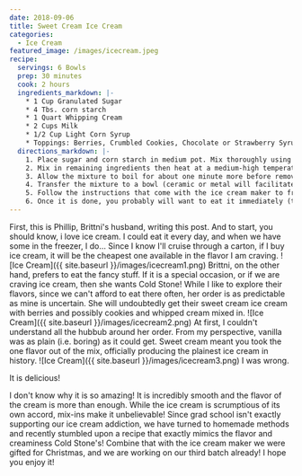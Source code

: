 ```yaml
---
date: 2018-09-06
title: Sweet Cream Ice Cream
categories:
  - Ice Cream
featured_image: /images/icecream.jpeg
recipe:
  servings: 6 Bowls
  prep: 30 minutes
  cook: 2 hours
  ingredients_markdown: |-
    * 1 Cup Granulated Sugar
    * 4 Tbs. corn starch
    * 1 Quart Whipping Cream
    * 2 Cups Milk 
    * 1/2 Cup Light Corn Syrup
    * Toppings: Berries, Crumbled Cookies, Chocolate or Strawberry Syrup, etc.
  directions_markdown: |-
    1. Place sugar and corn starch in medium pot. Mix thoroughly using a whisk.
    2. Mix in remaining ingredients then heat at a medium-high temperature (it burns easily, so be careful), while stirring constantly, until it comes to a boil.
    3. Allow the mixture to boil for about one minute more before removing from heat. 
    4. Transfer the mixture to a bowl (ceramic or metal will facilitate cooling better than plastic) and place in the fridge until it is sufficiently cool to place in your ice cream maker (we are always inpatient and never wait as long as we should, so don't be too worried if it is still a little warm).
    5. Follow the instructions that come with the ice cream maker to freeze the ice cream.
    6. Once it is done, you probably will want to eat it immediately (that's what we do), so put some toppings on and go for it! If you'd like to match the feeling of Cold Stone's ice cream, however, I'd advise to place the ice cream in the freezer for a few hours (perhaps overnight) to allow it to freeze more completely.
---
```

First, this is Phillip, Brittni's husband, writing this post. And to start, you should know, i love ice cream. I could eat it every day, and when we have some in the freezer, I do... Since I know I'll cruise through a carton, if I buy ice cream, it will be the cheapest one available in the flavor I am craving.
![Ice Cream]({{ site.baseurl }}/images/icecream1.png)
Brittni, on the other hand, prefers to eat the fancy stuff. If it is a special occasion, or if we are craving ice cream, then she wants Cold Stone! While I like to explore their flavors, since we can't afford to eat there often, her order is as predictable as mine is uncertain. She will undoubtedly get their sweet cream ice cream with berries and possibly cookies and whipped cream mixed in.
![Ice Cream]({{ site.baseurl }}/images/icecream2.png)
At first, I couldn't understand all the hubbub around her order. From my perspective, vanilla was as plain (i.e. boring) as it could get. Sweet cream meant you took the one flavor out of the mix, officially producing the plainest ice cream in history.
![Ice Cream]({{ site.baseurl }}/images/icecream3.png)
I was wrong.

It is delicious!

I don't know why it is so amazing! It is incredibly smooth and the flavor of the cream is more than enough. While the ice cream is scrumptious of its own accord, mix-ins make it unbelievable! Since grad school isn't exactly supporting our ice cream addiction, we have turned to homemade methods and recently stumbled upon a recipe that exactly mimics the flavor and creaminess Cold Stone's! Combine that with the ice cream maker we were gifted for Christmas, and we are working on our third batch already! I hope you enjoy it!

